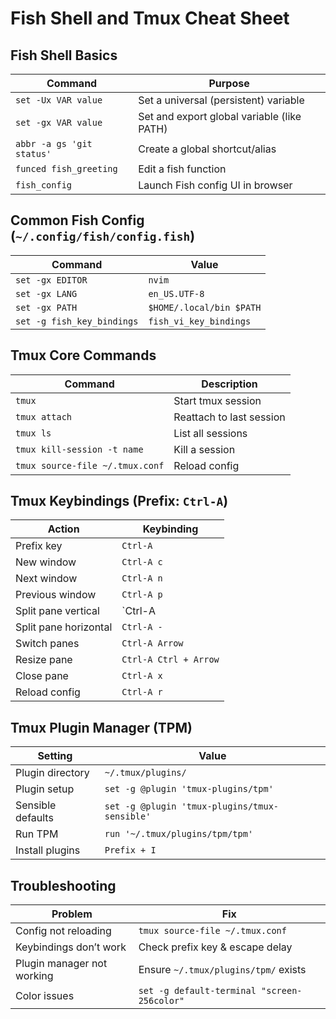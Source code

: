 # Fish Shell and Tmux Cheat Sheet

## Fish Shell Basics
Command | Purpose
--------|--------
`set -Ux VAR value` | Set a universal (persistent) variable
`set -gx VAR value` | Set and export global variable (like PATH)
`abbr -a gs 'git status'` | Create a global shortcut/alias
`funced fish_greeting` | Edit a fish function
`fish_config` | Launch Fish config UI in browser

## Common Fish Config (`~/.config/fish/config.fish`)
Command | Value
--------|------
`set -gx EDITOR` | `nvim`
`set -gx LANG` | `en_US.UTF-8`
`set -gx PATH` | `$HOME/.local/bin $PATH`
`set -g fish_key_bindings` | `fish_vi_key_bindings`

## Tmux Core Commands
Command | Description
--------|------------
`tmux` | Start tmux session
`tmux attach` | Reattach to last session
`tmux ls` | List all sessions
`tmux kill-session -t name` | Kill a session
`tmux source-file ~/.tmux.conf` | Reload config

## Tmux Keybindings (Prefix: `Ctrl-A`)
Action | Keybinding
--------|-----------
Prefix key | `Ctrl-A`
New window | `Ctrl-A c`
Next window | `Ctrl-A n`
Previous window | `Ctrl-A p`
Split pane vertical | `Ctrl-A |`
Split pane horizontal | `Ctrl-A -`
Switch panes | `Ctrl-A Arrow`
Resize pane | `Ctrl-A Ctrl + Arrow`
Close pane | `Ctrl-A x`
Reload config | `Ctrl-A r`

## Tmux Plugin Manager (TPM)
Setting | Value
--------|------
Plugin directory | `~/.tmux/plugins/`
Plugin setup | `set -g @plugin 'tmux-plugins/tpm'`
Sensible defaults | `set -g @plugin 'tmux-plugins/tmux-sensible'`
Run TPM | `run '~/.tmux/plugins/tpm/tpm'`
Install plugins | `Prefix + I`

## Troubleshooting
Problem | Fix
--------|----
Config not reloading | `tmux source-file ~/.tmux.conf`
Keybindings don’t work | Check prefix key & escape delay
Plugin manager not working | Ensure `~/.tmux/plugins/tpm/` exists
Color issues | `set -g default-terminal "screen-256color"`